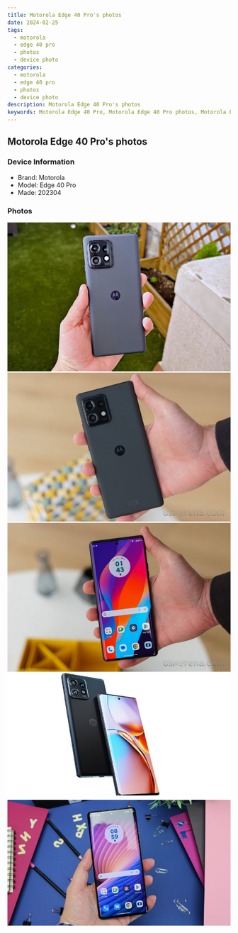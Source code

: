 ```yaml
---
title: Motorola Edge 40 Pro's photos
date: 2024-02-25
tags: 
  - motorola
  - edge 40 pro
  - photos
  - device photo
categories: 
  - motorola
  - edge 40 pro
  - photos
  - device photo
description: Motorola Edge 40 Pro's photos
keywords: Motorola Edge 40 Pro, Motorola Edge 40 Pro photos, Motorola Edge 40 Pro device photo
---
```


## Motorola Edge 40 Pro's photos

### Device Information

- Brand: Motorola
- Model: Edge 40 Pro
- Made: 202304

### Photos

![/images/best-assets/devices/motorola/motorola-edge-40-pro/1.jpg](/images/best-assets/devices/motorola/motorola-edge-40-pro/1.jpg)
![/images/best-assets/devices/motorola/motorola-edge-40-pro/2.jpg](/images/best-assets/devices/motorola/motorola-edge-40-pro/2.jpg)
![/images/best-assets/devices/motorola/motorola-edge-40-pro/3.jpg](/images/best-assets/devices/motorola/motorola-edge-40-pro/3.jpg)
![/images/best-assets/devices/motorola/motorola-edge-40-pro/4.jpg](/images/best-assets/devices/motorola/motorola-edge-40-pro/4.jpg)
![/images/best-assets/devices/motorola/motorola-edge-40-pro/5.jpg](/images/best-assets/devices/motorola/motorola-edge-40-pro/5.jpg)
